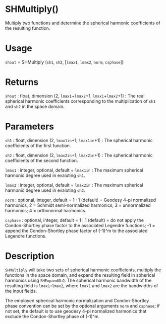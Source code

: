 # SHMultiply()

Multiply two functions and determine the spherical harmonic coefficients of the resulting function.

# Usage

`shout` = SHMultiply (`sh1`, `sh2`, [`lmax1`, `lmax2`, `norm`, `csphase`])

# Returns

`shout` : float, dimension (2, `lmax1`+`lmax2`+1, `lmax1`+`lmax2`+1)
:   The real spherical harmonic coefficients corresponding to the multiplication of `sh1` and `sh2` in the space domain.

# Parameters

`sh1` : float, dimension (2, `lmax1in`+1, `lmax1in`+1)
:   The spherical harmonic coefficients of the first function.

`sh2` : float, dimension (2, `lmax2in`+1, `lmax2in`+1)
:   The spherical harmonic coefficients of the second function.

`lmax1` : integer, optional, default = `lmax1in`
:   The maximum spherical harmonic degree used in evaluting `sh1`.

`lmax2` : integer, optional, default = `lmax2in`
:   The maximum spherical harmonic degree used in evaluting `sh2`.

`norm` : optional, integer, default = 1
:   1 (default) = Geodesy 4-pi normalized harmonics; 2 = Schmidt semi-normalized harmonics; 3 = unnormalized harmonics; 4 = orthonormal harmonics.

`csphase` : optional, integer, default = 1
:   1 (default) = do not apply the Condon-Shortley phase factor to the associated Legendre functions; -1 = append the Condon-Shortley phase factor of (-1)^m to the associated Legendre functions.

# Description

`SHMultiply` will take two sets of spherical harmonic coefficients, multiply the functions in the space domain, and expand the resulting field in spherical harmonics using `SHExpandGLQ`. The spherical harmonic bandwidth of the resulting field is `lmax1+lmax2`, where `lmax1` and `lmax2` are the bandwidths of the input fields.

The employed spherical harmonic normalization and Condon-Shortley phase convention can be set by the optional arguments `norm` and `csphase`; if not set, the default is to use geodesy 4-pi normalized harmonics that exclude the Condon-Shortley phase of (-1)^m.
